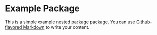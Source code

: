 # Example Package

This is a simple example nested package package. You can use
[Github-flavored Markdown](https://guides.github.com/features/mastering-markdown/)
to write your content.
